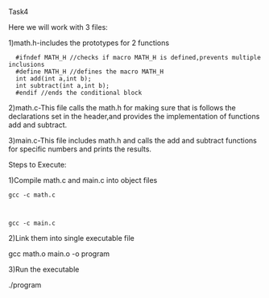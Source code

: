 Task4

Here we will work with 3 files:
 
  1)math.h-includes the prototypes for 2 functions
    
      #ifndef MATH_H //checks if macro MATH_H is defined,prevents multiple inclusions
      #define MATH_H //defines the macro MATH_H
      int add(int a,int b);
      int subtract(int a,int b);
      #endif //ends the conditional block


2)math.c-This file calls the math.h for making sure that is follows the declarations set in the header,and provides the implementation of functions add and subtract.


3)main.c-This file includes math.h and calls the add and subtract functions for specific numbers and prints the results.



Steps to Execute:



1)Compile math.c and main.c into object files

   
    
    gcc -c math.c

   
    
    gcc -c main.c



2)Link them into single executable file

  
  
  gcc math.o main.o -o program



3)Run the executable

  
  
  ./program
